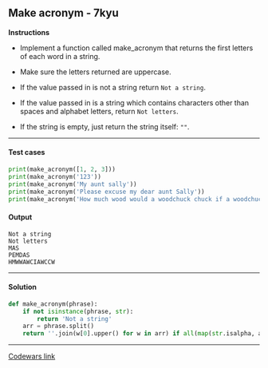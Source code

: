 ## Make acronym - 7kyu

**Instructions**

- Implement a function called make_acronym that returns the first letters of each word in a string.

- Make sure the letters returned are uppercase.

- If the value passed in is not a string return `Not a string`.

- If the value passed in is a string which contains characters other than spaces and alphabet letters, return `Not letters`.

- If the string is empty, just return the string itself: `""`.

---

#### Test cases

```python
print(make_acronym([1, 2, 3]))
print(make_acronym('123'))
print(make_acronym('My aunt sally'))
print(make_acronym('Please excuse my dear aunt Sally'))
print(make_acronym('How much wood would a woodchuck chuck if a woodchuck could chuck wood'))
```

#### Output 

```
Not a string
Not letters
MAS
PEMDAS
HMWWAWCIAWCCW
```

---

#### Solution

```python
def make_acronym(phrase):
    if not isinstance(phrase, str):
        return 'Not a string'
    arr = phrase.split()
    return ''.join(w[0].upper() for w in arr) if all(map(str.isalpha, arr)) else 'Not letters'
```

---

[Codewars link](https://www.codewars.com/kata/557efeb04effce569d000022)

